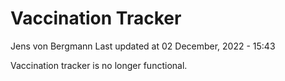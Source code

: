 Vaccination Tracker
================
Jens von Bergmann
Last updated at 02 December, 2022 - 15:43

Vaccination tracker is no longer functional.
